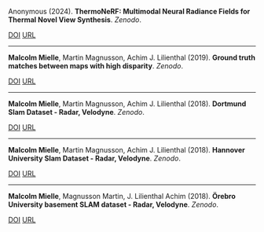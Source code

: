 Anonymous (2024). **ThermoNeRF: Multimodal Neural Radiance Fields for Thermal Novel View Synthesis**. _Zenodo_.

[DOI](https://doi.org/10.5281/ZENODO.10835108) [URL](https://zenodo.org/doi/10.5281/zenodo.10835108)
______

**Malcolm Mielle**, Martin Magnusson, Achim J. Lilienthal (2019). **Ground truth matches between maps with high disparity**. _Zenodo_.

[DOI](https://doi.org/10.5281/ZENODO.2574036) [URL](https://zenodo.org/record/2574036)
______

**Malcolm Mielle**, Martin Magnusson, Achim J. Lilienthal (2018). **Dortmund Slam Dataset - Radar, Velodyne**. _Zenodo_.

[DOI](https://doi.org/10.5281/ZENODO.1489911) [URL](https://zenodo.org/record/1489911)
______

**Malcolm Mielle**, Martin Magnusson, Achim J. Lilienthal (2018). **Hannover University Slam Dataset - Radar, Velodyne**. _Zenodo_.
 
[DOI](https://doi.org/10.5281/ZENODO.1489924) [URL](https://zenodo.org/record/1489924)

______

**Malcolm Mielle**, Magnusson Martin, J. Lilienthal Achim (2018). **Örebro University basement SLAM dataset - Radar, Velodyne**. _Zenodo_.

[DOI](https://doi.org/10.5281/ZENODO.1489896) [URL](https://zenodo.org/record/1489896)